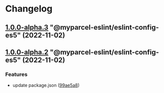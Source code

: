 # Changelog

<!-- MONODEPLOY:BELOW -->

## [1.0.0-alpha.3](https://github/myparcelnl/eslint/compare/@myparcel-eslint/eslint-config-es5@1.0.0-alpha.2...@myparcel-eslint/eslint-config-es5@1.0.0-alpha.3) "@myparcel-eslint/eslint-config-es5" (2022-11-02)




## [1.0.0-alpha.2](https://github/myparcelnl/eslint/compare/@myparcel-eslint/eslint-config-es5@1.0.0-alpha.0...@myparcel-eslint/eslint-config-es5@1.0.0-alpha.2) "@myparcel-eslint/eslint-config-es5" (2022-11-02)


### Features

* update package.json ([99ae5a8](https://github/myparcelnl/eslint/commit/99ae5a866389101f92e0b7ea077306d9dabb44e4))


